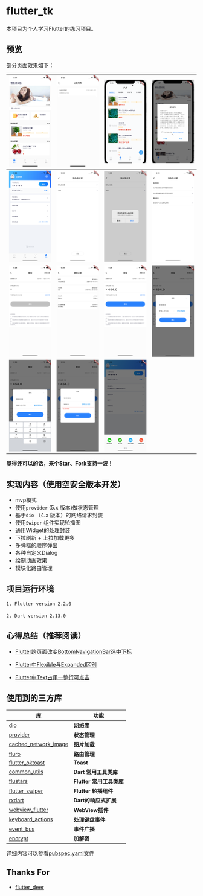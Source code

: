# flutter_tk
本项目为个人学习Flutter的练习项目。

## 预览

部分页面效果如下：

| ![](./flutter_tuike/preview/1.png)     |  ![](./flutter_tuike/preview/2.png)   | ![](./flutter_tuike/preview/3.gif)   |  ![](./flutter_tuike/preview/4.gif)   |
| :--------------------------------: | :---------------------------------: | :-------------------------------: | :-------------------------------:  |
| ![](./flutter_tuike/preview/5.png)    |  ![](./flutter_tuike/preview/6.png)  | ![](./flutter_tuike/preview/7.png)   |  ![](./flutter_tuike/preview/8.png)   |
| ![](./flutter_tuike/preview/9.png)    |  ![](./flutter_tuike/preview/10.png)   | ![](./flutter_tuike/preview/11.png)  |  ![](./flutter_tuike/preview/12.png)  |
| ![](./flutter_tuike/preview/13.png)   |  ![](./flutter_tuike/preview/14.png)    | ![](./flutter_tuike/preview/15.png)  



**觉得还可以的话，来个Star、Fork支持一波！**

## 实现内容（使用空安全版本开发）

* mvp模式
* 使用`provider` (5.x 版本)做状态管理
* 基于`dio` （4.x 版本）的网络请求封装
* 使用`Swiper` 组件实现轮播图
* 通用Widget的处理封装
* 下拉刷新 + 上拉加载更多
* 多弹框的顺序弹出
* 各种自定义Dialog
* 绘制动画效果
* 模块化路由管理

## 项目运行环境
    1. Flutter version 2.2.0
     
    2. Dart version 2.13.0
    
## 心得总结（推荐阅读）

- [Flutter跨页面改变BottomNavigationBar选中下标](https://www.jianshu.com/p/e01fd340906f)

- [Flutter中Flexible与Expanded区别](https://www.jianshu.com/p/4d589fc19a45)

- [Flutter中Text占用一整行可点击](https://www.jianshu.com/p/0d57fc4a3a6f)



## 使用到的三方库

| 库                         | 功能             |
| -------------------------- | --------------- |
| [dio](https://github.com/flutterchina/dio)                            | **网络库**       |
| [provider](https://github.com/rrousselGit/provider)                   | **状态管理**     |
| [cached_network_image](https://github.com/renefloor/flutter_cached_network_image)       | **图片加载**       |
| [fluro](https://github.com/theyakka/fluro)                            | **路由管理**     |
| [flutter_oktoast](https://github.com/OpenFlutter/flutter_oktoast)     | **Toast**        |
| [common_utils](https://github.com/Sky24n/common_utils)                | **Dart 常用工具类库**    
| [flustars](https://github.com/Sky24n/flustars)                        | **Flutter 常用工具类库**       |
| [flutter_swiper](https://github.com/best-flutter/flutter_swiper)      | **Flutter 轮播组件**       |  
| [rxdart](https://github.com/ReactiveX/rxdart)                         | **Dart的响应式扩展** |
| [webview_flutter](https://github.com/flutter/plugins/tree/master/packages/webview_flutter)    | **WebView插件**       |
| [keyboard_actions](https://github.com/diegoveloper/flutter_keyboard_actions)                  | **处理键盘事件**        
| [event_bus](http://github.com/marcojakob/dart-event-bus)           | **事件广播** |
| [encrypt](https://github.com/leocavalcante/encrypt)           | **加解密** |




详细内容可以参看[pubspec.yaml](https://github.com/applebest/flutter_tk/blob/main/flutter_tuike/pubspec.yaml)文件    


## Thanks For

- [flutter_deer](https://github.com/simplezhli/flutter_deer)
